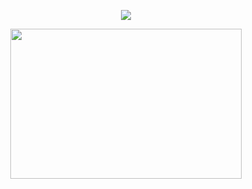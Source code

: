 
<div id="header" align="center">
  
![](https://komarev.com/ghpvc/?username=polysquad&style=plastic&color=lightgray&label=_fujomember_&base=1000)

<div id="header" align="center">
  
<img src=https://i.postimg.cc/pdzrTKtw/bebe82ba9f03253ac5a002104339c882.jpg width="370" height="240">

